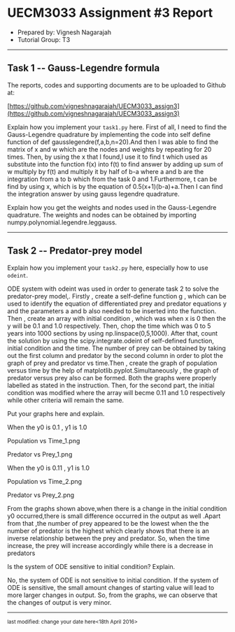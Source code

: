 UECM3033 Assignment #3 Report
========================================================

- Prepared by: Vignesh Nagarajah
- Tutorial Group: T3

--------------------------------------------------------

## Task 1 --  Gauss-Legendre formula

The reports, codes and supporting documents are to be uploaded to Github at: 

[https://github.com/vigneshnagarajah/UECM3033_assign3](https://github.com/vigneshnagarajah/UECM3033_assign3)


Explain how you implement your `task1.py` here.
First of all, I need to find the Gauss-Legendre quadrature by implementing the code into self define function of def gausslegendre(f,a,b,n=20).And then I was able to find the matrix of x and w which are the nodes and weights by repeating for 20 times. Then, by using the x that I found,I use it to find t which used as substitute into the function f(x) into f(t) to find answer by adding up sum of w multiply by f(t) and multiply it by half of b-a where a and b are the integration from a to b which from the task 0 and 1.Furthermore, t can be find by using x, which is by the equation of 0.5(x+1)(b-a)+a.Then I can find the integration answer by using gauss legendre quadrature.

Explain how you get the weights and nodes used in the Gauss-Legendre quadrature.
The weights and nodes can be obtained by importing numpy.polynomial.legendre.leggauss.

---------------------------------------------------------

## Task 2 -- Predator-prey model

Explain how you implement your `task2.py` here, especially how to use `odeint`.

ODE system with odeint was used in order to generate task 2 to solve the predator-prey model,. Firstly , create a self-define function g , which can be used to identify the equation of differentiated prey and predator equations y  and the parameters a and b also needed to be inserted into the function. Then , create an array with initial condition , which was when x is 0 then the y will be 0.1 and 1.0 respectively. Then, chop the time which was 0 to 5 years into 1000 sections by using np.linspace(0,5,1000). After that, count the solution by using the scipy.integrate.odeint of self-defined function, initial condition and the time. The number of prey can be obtained by taking out the first column and predator by the second column in order to plot the graph of prey and predator vs time.Then , create the graph of population versus time by the help of matplotlib.pyplot.Simultaneously , the graph of predator versus prey also can be formed. Both the graphs were properly labelled as stated in the instruction. Then, for the second part, the initial condition was modified where the array will becme 0.11 and 1.0 respectively while other criteria will remain the same.


Put your graphs here and explain.

When the y0 is 0.1 , y1 is 1.0 

Population vs Time_1.png

Predator vs Prey_1.png


When the y0 is 0.11 , y1 is 1.0

Population vs Time_2.png

Predator vs Prey_2.png

From the graphs shown above,when there is a change in the initial condition y0 occurred,there is small difference occurred in the output as well .Apart from that ,the number of prey appeared to be the lowest when the the number of predator is the highest which clearly shows that there is an inverse relationship between the prey and predator. So, when the time increase, the prey will increase accordingly while there is a decrease in predators


Is the system of ODE sensitive to initial condition? Explain.

No, the system of ODE is not sensitive to initial condition. If the system of ODE is sensitive, the small amount changes of starting value will lead to more larger changes in output. So, from the graphs, we can observe that the changes of output is very minor.

-----------------------------------

<sup>last modified: change your date here<18th April 2016>

